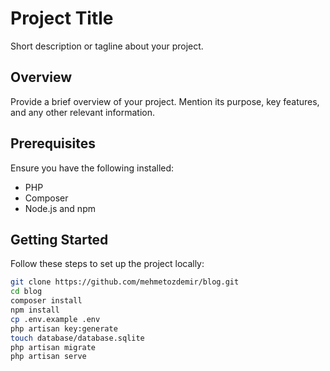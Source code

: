 # Project Title

Short description or tagline about your project.

## Overview

Provide a brief overview of your project. Mention its purpose, key features, and any other relevant information.

## Prerequisites

Ensure you have the following installed:

- PHP
- Composer
- Node.js and npm

## Getting Started
Follow these steps to set up the project locally:

```bash
git clone https://github.com/mehmetozdemir/blog.git
cd blog
composer install
npm install
cp .env.example .env
php artisan key:generate
touch database/database.sqlite
php artisan migrate
php artisan serve
